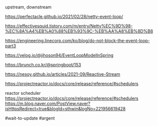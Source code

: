 upstream, downstream

https://perfectacle.github.io/2021/02/28/netty-event-loop/

https://effectivesquid.tistory.com/m/entry/Netty%EC%9D%98-%EC%8A%A4%EB%A0%88%EB%93%9C-%EB%AA%A8%EB%8D%B8

https://engineering.linecorp.com/ko/blog/do-not-block-the-event-loop-part3


https://velog.io/@jihoson94/EventLoopModelInSpring

https://brunch.co.kr/@springboot/153

https://nesoy.github.io/articles/2021-09/Reactive-Stream


https://projectreactor.io/docs/core/release/reference/#schedulers

reactor scheduler
https://projectreactor.io/docs/core/release/reference/#schedulers
https://m.blog.naver.com/PostView.naver?isHttpsRedirect=true&blogId=sthwin&logNo=221956619428

#wait-to-update 
#argent